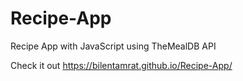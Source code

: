 # Recipe-App

Recipe App with JavaScript using TheMealDB API

Check it out https://bilentamrat.github.io/Recipe-App/
